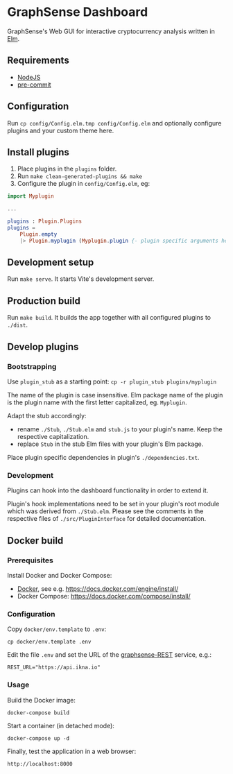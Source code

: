 # GraphSense Dashboard

GraphSense's Web GUI for interactive cryptocurrency analysis written in [Elm](https://elm-lang.org).

## Requirements

* [NodeJS][nodejs]
* [pre-commit][pre-commit]

## Configuration

Run `cp config/Config.elm.tmp config/Config.elm` and optionally configure plugins and your custom theme here.

## Install plugins

1. Place plugins in the `plugins` folder.
2. Run `make clean-generated-plugins && make`
3. Configure the plugin in `config/Config.elm`, eg:

```elm
import Myplugin

...

plugins : Plugin.Plugins
plugins =
    Plugin.empty
    |> Plugin.myplugin (Myplugin.plugin {- plugin specific arguments here -})
```

## Development setup

Run `make serve`. It starts Vite's development server.

## Production build

Run `make build`. It builds the app together with all configured plugins to `./dist`.

## Develop plugins

### Bootstrapping

Use `plugin_stub` as a starting point: `cp -r plugin_stub plugins/myplugin`

The name of the plugin is case insensitive. Elm package name of the plugin is the plugin name with the first letter capitalized, eg. `Myplugin`.

Adapt the stub accordingly:
* rename `./Stub`, `./Stub.elm` and `stub.js` to your plugin's name. Keep the respective capitalization. 
* replace `Stub` in the stub Elm files with your plugin's Elm package.

Place plugin specific dependencies in plugin's `./dependencies.txt`.

### Development

Plugins can hook into the dashboard functionality in order to extend it.

Plugin's hook implementations need to be set in your plugin's root module which was derived from `./Stub.elm`.
Please see the comments in the respective files of `./src/PluginInterface` for detailed documentation.

## Docker build

### Prerequisites

Install Docker and Docker Compose:

- [Docker][docker], see e.g. https://docs.docker.com/engine/install/
- Docker Compose: https://docs.docker.com/compose/install/

### Configuration

Copy `docker/env.template` to `.env`:

    cp docker/env.template .env

Edit the file `.env` and set the URL of the [graphsense-REST][graphsense-rest]
service, e.g.:

    REST_URL="https://api.ikna.io"

### Usage

Build the Docker image:

    docker-compose build

Start a container (in detached mode):

    docker-compose up -d

Finally, test the application in a web browser:

    http://localhost:8000

[nodejs]: https://nodejs.org
[pre-commit]: https://pre-commit.com/#install
[npm]: https://www.npmjs.com
[graphsense-rest]: https://github.com/graphsense/graphsense-rest
[docker]: https://www.docker.com
